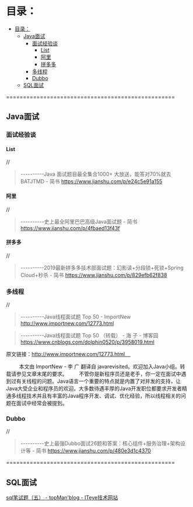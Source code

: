
# 目录：
- [目录：](#%E7%9B%AE%E5%BD%95)
  - [Java面试](#java%E9%9D%A2%E8%AF%95)
    - [面试经验谈](#%E9%9D%A2%E8%AF%95%E7%BB%8F%E9%AA%8C%E8%B0%88)
      - [List](#list)
      - [阿里](#%E9%98%BF%E9%87%8C)
      - [拼多多](#%E6%8B%BC%E5%A4%9A%E5%A4%9A)
    - [多线程](#%E5%A4%9A%E7%BA%BF%E7%A8%8B)
    - [Dubbo](#dubbo)
  - [SQL面试](#sql%E9%9D%A2%E8%AF%95)


==================================================



## Java面试


### 面试经验谈

#### List

//
> ----------Java 面试题目最全集合1000+ 大放送，能答对70%就去BATJTMD - 简书
> https://www.jianshu.com/p/e24c5e91a155


#### 阿里

//
> ----------史上最全阿里巴巴高级Java面试题 - 简书
> https://www.jianshu.com/p/4fbaed13f43f





#### 拼多多

//
> ----------2019最新拼多多技术部面试题：幻影读+分段锁+死锁+Spring Cloud+秒杀 - 简书
> https://www.jianshu.com/p/829efb62f838





### 多线程

//
> ----------Java线程面试题 Top 50 - ImportNew
> http://www.importnew.com/12773.html




> ----------Java线程面试题 Top 50 （转载） - 海 子 - 博客园
> https://www.cnblogs.com/dolphin0520/p/3958019.html

原文链接：http://www.importnew.com/12773.html    

 
　　本文由 ImportNew - 李 广 翻译自 javarevisited。欢迎加入Java小组。转载请参见文章末尾的要求。
　　不管你是新程序员还是老手，你一定在面试中遇到过有关线程的问题。Java语言一个重要的特点就是内置了对并发的支持，让Java大受企业和程序员的欢迎。大多数待遇丰厚的Java开发职位都要求开发者精通多线程技术并且有丰富的Java程序开发、调试、优化经验，所以线程相关的问题在面试中经常会被提到。


### Dubbo

//
> ----------史上最强Dubbo面试26题和答案：核心组件+服务治理+架构设计等 - 简书
> https://www.jianshu.com/p/480e3d1c4370




==================================================



## SQL面试

[sql笔试题（五） - topMan'blog - ITeye技术网站](http://topmanopensource.iteye.com/blog/365850)
